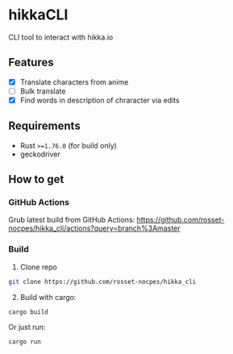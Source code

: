 # hikkaCLI

CLI tool to interact with hikka.io

## **Features**

- [x] Translate characters from anime
- [ ] Bulk translate
- [x] Find words in description of chraracter via edits

## Requirements

- Rust `>=1.76.0` (for build only)
- geckodriver

## How to get

### GitHub Actions

Grub latest build from GitHub Actions: https://github.com/rosset-nocpes/hikka_cli/actions?query=branch%3Amaster

### Build

1. Clone repo

```bash
git clone https://github.com/rosset-nocpes/hikka_cli
```

2. Build with cargo:

```bash
cargo build
```

Or just run:

```bash
cargo run
```

